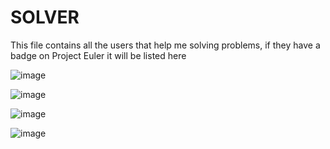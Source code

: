 SOLVER
=====

This file contains all the users that help me solving problems, if they have a badge on Project Euler it will be listed here

![image](http://projecteuler.net/profile/Ludo237.png)

![image](http://projecteuler.net/profile/Takeno.png)

![image](https://projecteuler.net/profile/arturu.png)

![image](http://projecteuler.net/profile/tng46.png)
